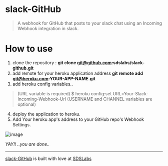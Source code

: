 slack-GitHub
============
>A webhook for GitHub that posts to your slack chat using an Incoming Webhook integration in slack.

How to use
==========
1. clone the repository : **git clone git@github.com:sdslabs/slack-github.git**
2. add remote for your heroku application address **git remote add git@heroku.com:YOUR-APP-NAME.git**
3. add heroku config variables..
>(URL variable is required) 
$ heroku config:set URL=Your-Slack-Incoming-Webhook-Url
(USERNAME and CHANNEL variables are optional)
4. deploy the application to heroku.
5. Add Your heroku app's address to your GitHub repo's Webhook Settings.

![image][1]


*YAY!! ..you are done..*
<hr>


[slack-GitHub] is built with love at [SDSLabs]


  [slack-GitHub]: https://github.com/sdslabs/slack-github
  [SDSLabs]: https://twitter.com/sdslabs


  [1]: http://drp.io/files/533d793974db4.png
